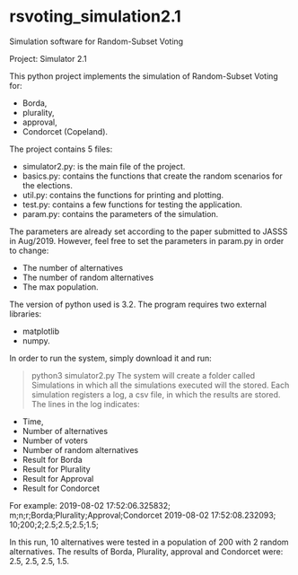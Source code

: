 # rsvoting_simulation2.1
Simulation software for Random-Subset Voting

Project: Simulator 2.1

This python project implements the simulation of Random-Subset Voting for:
- Borda,
- plurality,
- approval,
- Condorcet (Copeland).

The project contains 5 files:
- simulator2.py: is the main file of the project. 
- basics.py: contains the functions that create the random scenarios for the elections.
- util.py: contains the functions for printing and plotting.
- test.py: contains a few functions for testing the application.
- param.py: contains the parameters of the simulation.

The parameters are already set according to the paper submitted to JASSS in Aug/2019.
However, feel free to set the parameters in param.py in order to change:
- The number of alternatives
- The number of random alternatives
- The max population.

The version of python used is 3.2. The program requires two external libraries:
- matplotlib
- numpy.

In order to run the system, simply download it and run:
> python3 simulator2.py
The system will create a folder called Simulations in which all the simulations executed will the stored.
Each simulation registers a log, a csv file, in which the results are stored.
The lines in the log indicates:
- Time, 
- Number of alternatives
- Number of voters
- Number of random alternatives
- Result for Borda
- Result for Plurality
- Result for Approval
- Result for Condorcet

For example:
2019-08-02 17:52:06.325832; m;n;r;Borda;Plurality;Approval;Condorcet
2019-08-02 17:52:08.232093; 10;200;2;2.5;2.5;2.5;1.5;

In this run, 10 alternatives were tested in a population of 200 with 2 random alternatives.
The results of Borda, Plurality, approval and Condorcet were: 2.5, 2.5, 2.5, 1.5.

